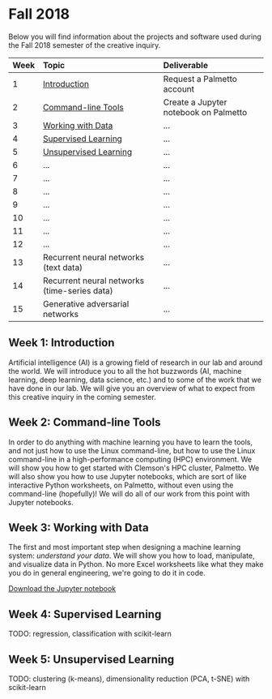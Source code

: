 # Fall 2018

Below you will find information about the projects and software used during the Fall 2018 semester of the creative inquiry.

| Week | Topic                                                      | Deliverable                           |
|:-----|:-----------------------------------------------------------|:--------------------------------------|
| 1    | <a href="#intro">Introduction</a>                          | Request a Palmetto account            |
| 2    | <a href="#command-line">Command-line Tools</a>             | Create a Jupyter notebook on Palmetto |
| 3    | <a href="#data">Working with Data</a>                      | ...                                   |
| 4    | <a href="#supervised-learning">Supervised Learning</a>     | ...                                   |
| 5    | <a href="#unsupervised-learning">Unsupervised Learning</a> | ...                                   |
| 6    | ...                                                        | ...                                   |
| 7    | ...                                                        | ...                                   |
| 8    | ...                                                        | ...                                   |
| 9    | ...                                                        | ...                                   |
| 10   | ...                                                        | ...                                   |
| 11   | ...                                                        | ...                                   |
| 12   | ...                                                        | ...                                   |
| 13   | Recurrent neural networks (text data)                      | ...                                   |
| 14   | Recurrent neural networks (time-series data)               | ...                                   |
| 15   | Generative adversarial networks                            | ...                                   |

<a name="intro"/>

## Week 1: Introduction

Artificial intelligence (AI) is a growing field of research in our lab and around the world. We will introduce you to all the hot buzzwords (AI, machine learning, deep learning, data science, etc.) and to some of the work that we have done in our lab. We will give you an overview of what to expect from this creative inquiry in the coming semester.

<a name="command-line"/>

## Week 2: Command-line Tools

In order to do anything with machine learning you have to learn the tools, and not just how to use the Linux command-line, but how to use the Linux command-line in a high-performance computing (HPC) environment. We will show you how to get started with Clemson's HPC cluster, Palmetto. We will also show you how to use Jupyter notebooks, which are sort of like interactive Python worksheets, on Palmetto, without even using the command-line (hopefully)! We will do all of our work from this point with Jupyter notebooks.

<a name="data"/>

## Week 3: Working with Data

The first and most important step when designing a machine learning system: _understand your data_. We will show you how to load, manipulate, and visualize data in Python. No more Excel worksheets like what they make you do in general engineering, we're going to do it in code.

<a download href="../assets/notebooks/Data_Load_Vis.ipynb">Download the Jupyter notebook</a>

<a name="supervised-learning"/>

## Week 4: Supervised Learning

TODO: regression, classification with scikit-learn

<a name="unsupervised-learning"/>

## Week 5: Unsupervised Learning

TODO: clustering (k-means), dimensionality reduction (PCA, t-SNE) with scikit-learn
